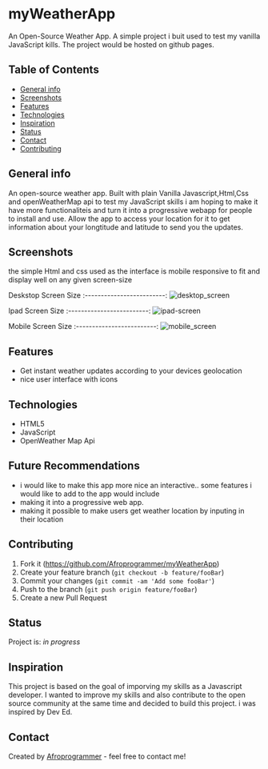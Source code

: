 # myWeatherApp

An Open-Source Weather App. A simple project i buit used to test my vanilla JavaScript kills. The project would be hosted on github pages.

## Table of Contents
* [General info](#general-info)
* [Screenshots](#screenshots)
* [Features](#features)
* [Technologies](#technologies)
* [Inspiration](#inspiration)
* [Status](#status)
* [Contact](#contact)
* [Contributing](#contributing)

## General info
An open-source weather app. Built with plain Vanilla Javascript,Html,Css and openWeatherMap api to test my JavaScript skills i am hoping to make it have more functionaliteis and turn it into a progressive webapp for people to install and use. Allow the app to access your location for it to get information about your longtitude and latitude to send you the updates.

## Screenshots
the simple Html and css used as the interface is mobile responsive to fit and display well on any given screen-size 

 Deskstop Screen Size 
:-------------------------:
![desktop_screen](https://user-images.githubusercontent.com/38287785/87974975-75f5eb00-caba-11ea-8194-e852d10637cf.png)


 Ipad Screen Size 
:-------------------------:
![ipad-screen](https://user-images.githubusercontent.com/38287785/87974949-67a7cf00-caba-11ea-85e4-ba854ad3debe.png)


 Mobile Screen Size 
:-------------------------:
![mobile_screen](https://user-images.githubusercontent.com/38287785/87974963-7098a080-caba-11ea-8f5e-7c4fab7e0ff9.png)



## Features
* Get instant weather updates according to your devices geolocation 
* nice user interface with icons 

## Technologies 
* HTML5
* JavaScript 
* OpenWeather Map Api 


## Future Recommendations 

* i would like to make this app more nice an interactive.. some features i would like to add to the app would include 
* making it into a progressive web app.
* making it possible to make users get weather location by inputing in their location

## Contributing

1. Fork it (<https://github.com/Afroprogrammer/myWeatherApp>)
2. Create your feature branch (`git checkout -b feature/fooBar`)
3. Commit your changes (`git commit -am 'Add some fooBar'`)
4. Push to the branch (`git push origin feature/fooBar`)
5. Create a new Pull Request

## Status
Project is: _in progress_


## Inspiration
This project is based on the goal of imporving my skills as a Javascript developer. I wanted to improve my skills and also contribute to the open source community at the same time and decided to build this project. i was inspired by Dev Ed.

## Contact
Created by [Afroprogrammer](https://twitter.com/_Afroprogrammer) - feel free to contact me!




